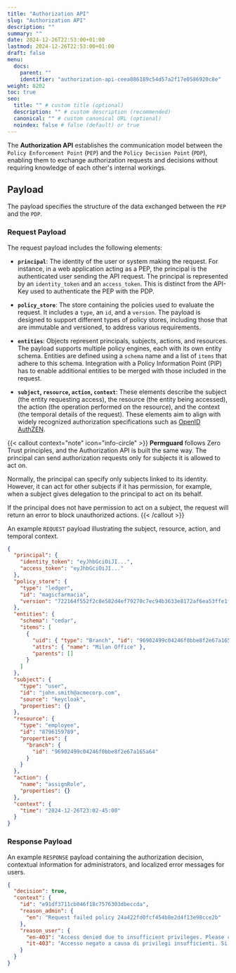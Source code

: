 ```yaml
---
title: "Authorization API"
slug: "Authorization API"
description: ""
summary: ""
date: 2024-12-26T22:53:00+01:00
lastmod: 2024-12-26T22:53:00+01:00
draft: false
menu:
  docs:
    parent: ""
    identifier: "authorization-api-ceea086189c54d57a2f17e0586920c8e"
weight: 8202
toc: true
seo:
  title: "" # custom title (optional)
  description: "" # custom description (recommended)
  canonical: "" # custom canonical URL (optional)
  noindex: false # false (default) or true
---
```


The **Authorization API** establishes the communication model between the `Policy Enforcement Point` (`PEP`) and the `Policy Decision Point` (`PDP`), enabling them to exchange authorization requests and decisions without requiring knowledge of each other's internal workings.

## Payload

The payload specifies the structure of the data exchanged between the `PEP` and the `PDP`.

### Request Payload

The request payload includes the following elements:

- **`principal`**:
  The identity of the user or system making the request. For instance, in a web application acting as a PEP, the principal is the authenticated user sending the API request. The principal is represented by an `identity_token` and an `access_token`. This is distinct from the API-Key used to authenticate the PEP with the PDP.

- **`policy_store`**:
  The store containing the policies used to evaluate the request. It includes a `type`, an `id`, and a `version`. The payload is designed to support different types of policy stores, including those that are immutable and versioned, to address various requirements.

- **`entities`**:
  Objects represent principals, subjects, actions, and resources. The payload supports multiple policy engines, each with its own entity schema. Entities are defined using a `schema` name and a list of `items` that adhere to this schema. Integration with a Policy Information Point (PIP) has to enable additional entities to be merged with those included in the request.

- **`subject`, `resource`, `action`, `context`**:
  These elements describe the subject (the entity requesting access), the resource (the entity being accessed), the action (the operation performed on the resource), and the context (the temporal details of the request). These elements aim to align with widely recognized authorization specifications such as [OpenID AuthZEN](https://openid.net/wg/authzen/specifications/).

{{< callout context="note" icon="info-circle" >}}
**Permguard** follows Zero Trust principles, and the Authorization API is built the same way. The principal can send authorization requests only for subjects it is allowed to act on.

Normally, the principal can specify only subjects linked to its identity. However, it can act for other subjects if it has permission, for example, when a subject gives delegation to the principal to act on its behalf.

If the principal does not have permission to act on a subject, the request will return an error to block unauthorized actions.
{{< /callout >}}

An example `REQUEST` payload illustrating the subject, resource, action, and temporal context.

```json
{
  "principal": {
    "identity_token": "eyJhbGciOiJI...",
    "access_token": "eyJhbGciOiJI..."
  },
  "policy_store": {
    "type": "ledger",
    "id": "magicfarmacia",
    "version": "722164f552f2c8e582d4ef79270c7ec94b3633e8172af6ea53ffe1fdf64d66de"
  },
  "entities": {
    "schema": "cedar",
    "items": [
      {
        "uid": { "type": "Branch", "id": "96902499c04246f0bbe8f2e67a165a64" },
        "attrs": { "name": "Milan Office" },
        "parents": []
      }
    ]
  },
  "subject": {
    "type": "user",
    "id": "john.smith@acmecorp.com",
    "source": "keycloak",
    "properties": {}
  },
  "resource": {
    "type": "employee",
    "id": "8796159789",
    "properties": {
      "branch": {
        "id": "96902499c04246f0bbe8f2e67a165a64"
      }
    }
  },
  "action": {
    "name": "assignRole",
    "properties": {}
  },
  "context": {
    "time": "2024-12-26T23:02-45:00"
  }
}
```

### Response Payload

An example `RESPONSE` payload containing the authorization decision, contextual information for administrators, and localized error messages for users.

```json
{
  "decision": true,
  "context": {
    "id": "e91df3711cb046f18c7576303dbeccda",
    "reason_admin": {
      "en": "Request failed policy 24a422fd0fcf454b8e2d4f13e98cce2b"
    },
    "reason_user": {
      "en-403": "Access denied due to insufficient privileges. Please contact your administrator.",
      "it-403": "Accesso negato a causa di privilegi insufficienti. Si prega di contattare il proprio amministratore."
    }
  }
}
```
